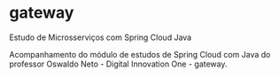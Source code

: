 # gateway
Estudo de Microsserviços com Spring Cloud Java

Acompanhamento do módulo de estudos de Spring Cloud com Java do professor Oswaldo Neto - Digital Innovation One - gateway.
